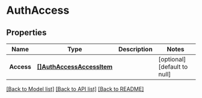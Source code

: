# AuthAccess

## Properties
Name | Type | Description | Notes
------------ | ------------- | ------------- | -------------
**Access** | [**[]AuthAccessAccessItem**](AuthAccessAccessItem.md) |  | [optional] [default to null]

[[Back to Model list]](../README.md#documentation-for-models) [[Back to API list]](../README.md#documentation-for-api-endpoints) [[Back to README]](../README.md)


